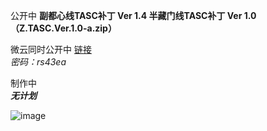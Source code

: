 公开中
**副都心线TASC补丁 Ver 1.4 半藏门线TASC补丁 Ver 1.0（Z.TASC.Ver.1.0-a.zip）**  

微云同时公开中
[链接](https://share.weiyun.com/gd9AXFqu)  
_密码：rs43ea_

制作中  
_**无计划**_

![image](https://i.loli.net/2020/11/15/lCbE2o43qJmsywr.png)